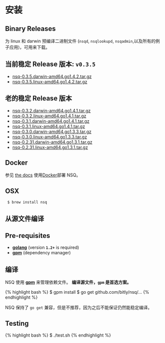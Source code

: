 # 安装

## <a name="binary">Binary Releases</a>

为 linux 和 darwin 预编译二进制文件 (`nsqd`, `nsqlookupd`, `nsqadmin`,以及所有的例子应用)，可用来下载。

## 当前稳定 Release 版本: **`v0.3.5`**

 * [nsq-0.3.5.darwin-amd64.go1.4.2.tar.gz][0.3.5_darwin_go142]
 * [nsq-0.3.5.linux-amd64.go1.4.2.tar.gz][0.3.5_linux_go142]

## 老的稳定 Release  版本

 * [nsq-0.3.2.darwin-amd64.go1.4.1.tar.gz][0.3.2_darwin_go141]
 * [nsq-0.3.2.linux-amd64.go1.4.1.tar.gz][0.3.2_linux_go141]
 * [nsq-0.3.1.darwin-amd64.go1.4.1.tar.gz][0.3.1_darwin_go141]
 * [nsq-0.3.1.linux-amd64.go1.4.1.tar.gz][0.3.1_linux_go141]
 * [nsq-0.3.0.darwin-amd64.go1.3.3.tar.gz][0.3.0_darwin_go133]
 * [nsq-0.3.0.linux-amd64.go1.3.3.tar.gz][0.3.0_linux_go133]
 * [nsq-0.2.31.darwin-amd64.go1.3.1.tar.gz][0.2.31_darwin_go131]
 * [nsq-0.2.31.linux-amd64.go1.3.1.tar.gz][0.2.31_linux_go131]

## Docker

参见 [the docs][docker_docs] 使用[Docker][docker]部署 NSQ。

## OSX

     $ brew install nsq

## 从源文件编译

## Pre-requisites

 * **[golang](http://golang.org/doc/install)** (version **`1.2+`** is required)
 * **[gpm](https://github.com/pote/gpm)** (dependency manager)

## 编译

NSQ 使用 **[gpm](https://github.com/pote/gpm)** 来管理依赖文件。 **编译源文件，`gpm` 是首选方案。**

{% highlight bash %}
$ gpm install
$ go get github.com/bitly/nsq/...
{% endhighlight %}

NSQ 保持了 `go get` 兼容，但是不推荐，因为之后不能保证仍然能稳定编译。

## Testing

{% highlight bash %}
$ ./test.sh
{% endhighlight %}

[0.3.5_darwin_go142]: https://s3.amazonaws.com/bitly-downloads/nsq/nsq-0.3.5.darwin-amd64.go1.4.2.tar.gz
[0.3.5_linux_go142]: https://s3.amazonaws.com/bitly-downloads/nsq/nsq-0.3.5.linux-amd64.go1.4.2.tar.gz

[0.3.2_darwin_go141]: https://s3.amazonaws.com/bitly-downloads/nsq/nsq-0.3.2.darwin-amd64.go1.4.1.tar.gz
[0.3.2_linux_go141]: https://s3.amazonaws.com/bitly-downloads/nsq/nsq-0.3.2.linux-amd64.go1.4.1.tar.gz

[0.3.1_darwin_go141]: https://s3.amazonaws.com/bitly-downloads/nsq/nsq-0.3.1.darwin-amd64.go1.4.1.tar.gz
[0.3.1_linux_go141]: https://s3.amazonaws.com/bitly-downloads/nsq/nsq-0.3.1.linux-amd64.go1.4.1.tar.gz

[0.3.0_darwin_go133]: https://s3.amazonaws.com/bitly-downloads/nsq/nsq-0.3.0.darwin-amd64.go1.3.3.tar.gz
[0.3.0_linux_go133]: https://s3.amazonaws.com/bitly-downloads/nsq/nsq-0.3.0.linux-amd64.go1.3.3.tar.gz

[0.2.31_darwin_go131]: https://s3.amazonaws.com/bitly-downloads/nsq/nsq-0.2.31.darwin-amd64.go1.3.1.tar.gz
[0.2.31_linux_go131]: https://s3.amazonaws.com/bitly-downloads/nsq/nsq-0.2.31.linux-amd64.go1.3.1.tar.gz

[docker]: https://docker.io/
[docker_docs]: ./docker.md

